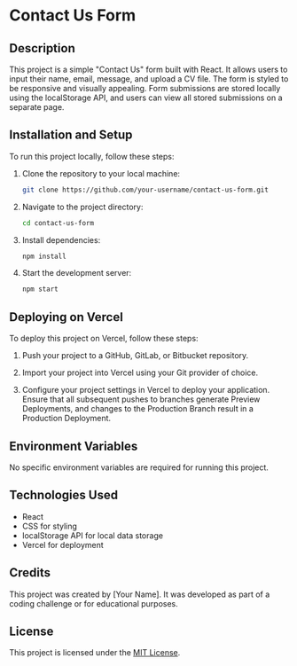 # Contact Us Form

## Description

This project is a simple "Contact Us" form built with React. It allows users to input their name, email, message, and upload a CV file. The form is styled to be responsive and visually appealing. Form submissions are stored locally using the localStorage API, and users can view all stored submissions on a separate page.

## Installation and Setup

To run this project locally, follow these steps:

1. Clone the repository to your local machine:
   ```bash
   git clone https://github.com/your-username/contact-us-form.git
   ```

2. Navigate to the project directory:
   ```bash
   cd contact-us-form
   ```

3. Install dependencies:
   ```bash
   npm install
   ```

4. Start the development server:
   ```bash
   npm start
   ```

## Deploying on Vercel

To deploy this project on Vercel, follow these steps:

1. Push your project to a GitHub, GitLab, or Bitbucket repository.

2. Import your project into Vercel using your Git provider of choice.

3. Configure your project settings in Vercel to deploy your application. Ensure that all subsequent pushes to branches generate Preview Deployments, and changes to the Production Branch result in a Production Deployment.

## Environment Variables

No specific environment variables are required for running this project.

## Technologies Used

- React
- CSS for styling
- localStorage API for local data storage
- Vercel for deployment

## Credits

This project was created by [Your Name]. It was developed as part of a coding challenge or for educational purposes.

## License

This project is licensed under the [MIT License](LICENSE).